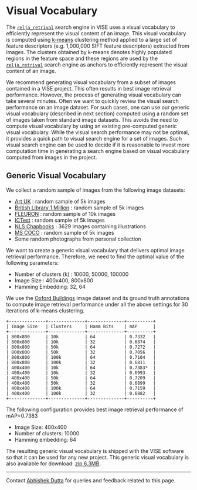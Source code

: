 # Visual Vocabulary

The [`relja_retrival`](https://gitlab.com/vgg/vise/-/tree/master/src/search_engine/relja_retrival) search engine in VISE uses a visual vocabulary to efficiently represent the visual content of an image. This visual vocabulary is computed using [k-means](https://en.wikipedia.org/wiki/K-means_clustering) clustering method applied to a large set of feature descriptors (e.g. 1,000,000 SIFT feature descriptors) extracted from images. The clusters obtained by k-means denotes highly populated regions in the feature space and these regions are used by the [`relja_retrival`](https://gitlab.com/vgg/vise/-/tree/master/src/search_engine/relja_retrival) search engine as anchors to efficiently represent the visual content of an image.

We recommend generating visual vocabulary from a subset of images contained in a VISE project. This often results in best image retrieval performance. However, the process of generating visual vocabulary can take several minutes. Often we want to quickly review the visual search performance on an image dataset. For such cases, one can use our generic visual vocabulary (described in next section) computed using a random set of images taken from standard image datasets. This avoids the need to compute visual vocabulary by using an existing pre-computed generic visual vocabulary. While the visual search performance may not be optimal, it provides a quick path to visual search engine for a set of images. Such visual search engine can be used to decide if it is reasonable to invest more computation time in generating a search engine based on visual vocabulary computed from images in the project.

## Generic Visual Vocabulary
We collect a random sample of images from the following image datasets:
  * [Art UK](https://artuk.org/) : random sample of 5k images
  * [British Library 1 Million](https://www.flickr.com/photos/britishlibrary/) : random sample of 5k images
  * [FLEURON](https://compositor.bham.ac.uk/) : random sample of 10k images
  * [ICTest](https://labs.brill.com/ictestset/) : random sample of 5k images
  * [NLS Chapbooks](https://data.nls.uk/data/digitised-collections/chapbooks-printed-in-scotland/) : 3629 images containing illustrations
  * [MS COCO](cocodataset.org/) : random sample of 5k images
  * Some random photographs from personal collection

We want to create a generic visual vocabulary that delivers optimal image retrieval performance. Therefore, we need to find the optimal value of the following parameters:
  * Number of clusters (k) : 10000, 50000, 100000
  * Image Size : 400x400, 800x800
  * Hamming Embedding: 32, 64

We use the [Oxford Buildings](https://www.robots.ox.ac.uk/~vgg/data/oxbuildings/) image dataset and its ground truth annotations to compute image retrieval performance under all the above settings for 30 iterations of k-means clustering.

```
+--------------+--------------+--------------+----------+
| Image Size   | Clusters     | Hamm Bits    | mAP      |
+--------------+--------------+--------------+----------+
| 800x800      | 10k          | 64           | 0.7332   |
| 800x800      | 10k          | 32           | 0.6874   |
| 800x800      | 50k          | 64           | 0.7272   |
| 800x800      | 50k          | 32           | 0.7056   |
| 800x800      | 100k         | 64           | 0.7104   |
| 800x800      | 100k         | 32           | 0.6811   |
| 400x400      | 10k          | 64           | 0.7383*  |
| 400x400      | 10k          | 32           | 0.6993   |
| 400x400      | 50k          | 64           | 0.7209   |
| 400x400      | 50k          | 32           | 0.6899   |
| 400x400      | 100k         | 64           | 0.7159   |
| 400x400      | 100k         | 32           | 0.6882   |
+--------------+--------------+--------------+----------+
```

The following configuration provides best image retrieval performance of mAP=0.7383
  * Image Size: 400x400
  * Number of clusters: 10000
  * Hamming embedding: 64
 
The resulting generic visual vocabulary is shipped with the VISE software so that it can be used for any new project. This generic visual vocabulary is also available for download: [zip 6.3MB](https://www.robots.ox.ac.uk/~vgg/software/vise/download/2.x.y/relja_retrival/generic-visual-vocabulary/imcount53629-imsize400x400-voc10k-hamm64.zip).

***

Contact [Abhishek Dutta](mailto:adutta@robots.ox.ac.uk) for queries and feedback related to this page.